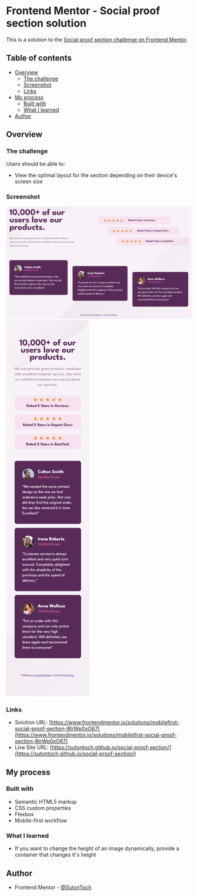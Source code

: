 # Frontend Mentor - Social proof section solution

This is a solution to the [Social proof section challenge on Frontend Mentor](https://www.frontendmentor.io/challenges/social-proof-section-6e0qTv_bA).

## Table of contents

- [Overview](#overview)
  - [The challenge](#the-challenge)
  - [Screenshot](#screenshot)
  - [Links](#links)
- [My process](#my-process)
  - [Built with](#built-with)
  - [What I learned](#what-i-learned)
- [Author](#author)

## Overview

### The challenge

Users should be able to:

- View the optimal layout for the section depending on their device's screen size

### Screenshot

![](./screenshots/screenshot_desktop.png)
![](./screenshots/screenshot_mobile.png)

### Links

- Solution URL: [https://www.frontendmentor.io/solutions/mobilefirst-social-proof-section-8trWp0xO67](https://www.frontendmentor.io/solutions/mobilefirst-social-proof-section-8trWp0xO67)
- Live Site URL: [https://sutontoch.github.io/social-proof-section/](https://sutontoch.github.io/social-proof-section/)

## My process

### Built with

- Semantic HTML5 markup
- CSS custom properties
- Flexbox
- Mobile-first workflow

### What I learned

- If you want to change the height of an image dynamically, provide a container that changes it's height

## Author

- Frontend Mentor - [@SutonToch](https://www.frontendmentor.io/profile/SutonToch)